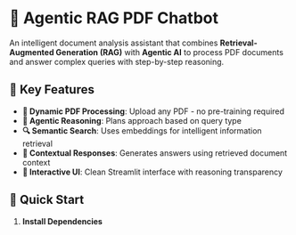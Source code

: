 # 🤖 Agentic RAG PDF Chatbot

An intelligent document analysis assistant that combines **Retrieval-Augmented Generation (RAG)** with **Agentic AI** to process PDF documents and answer complex queries with step-by-step reasoning.

## 🎯 Key Features

- **📄 Dynamic PDF Processing**: Upload any PDF - no pre-training required
- **🧠 Agentic Reasoning**: Plans approach based on query type
- **🔍 Semantic Search**: Uses embeddings for intelligent information retrieval
- **💬 Contextual Responses**: Generates answers using retrieved document context
- **🎨 Interactive UI**: Clean Streamlit interface with reasoning transparency

## 🚀 Quick Start

1. **Install Dependencies**
